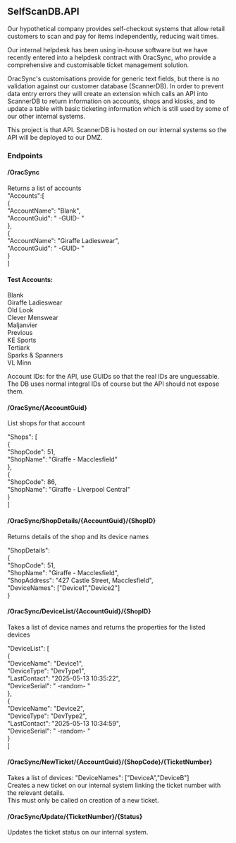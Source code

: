 ## SelfScanDB.API

Our hypothetical company provides self-checkout systems that allow retail customers to scan and pay for items independently, reducing wait times.  

Our internal helpdesk has been using in-house software but we have recently entered into a helpdesk contract with OracSync, who provide a comprehensive and customisable ticket management solution.  

OracSync's customisations provide for generic text fields, but there is no validation against our customer database (ScannerDB). In order to prevent data entry errors they will create an extension which calls an API into ScannerDB to return information on accounts, shops and kiosks, and to update a table with basic ticketing information which is still used by some of our other internal systems.  

This project is that API. ScannerDB is hosted on our internal systems so the API will be deployed to our DMZ.  


### Endpoints


#### /OracSync  
Returns a list of accounts  
"Accounts":[  
\{  
	"AccountName": "Blank",  
	"AccountGuid": " -GUID- "  
\},  
\{  
	"AccountName": "Giraffe Ladieswear",  
	"AccountGuid": " -GUID- "  
\}  
]  

#### Test Accounts:  
Blank  
Giraffe Ladieswear  
Old Look  
Clever Menswear  
Maljanvier  
Previous  
KE Sports  
Tertiark  
Sparks & Spanners  
VL Minn  

Account IDs: for the API, use GUIDs so that the real IDs are unguessable. The DB uses normal integral IDs of course but the API should not expose them.


#### /OracSync/\{AccountGuid\}  
List shops for that account  

"Shops": [  
\{  
	"ShopCode": 51,  
	"ShopName": "Giraffe - Macclesfield"  
\},  
\{  
	"ShopCode": 86,  
	"ShopName": "Giraffe - Liverpool Central"  
\}  
]  


#### /OracSync/ShopDetails/\{AccountGuid\}/\{ShopID\}  
Returns details of the shop and its device names  

"ShopDetails":  
\{  
	"ShopCode": 51,  
	"ShopName": "Giraffe - Macclesfield",  
	"ShopAddress": "427 Castle Street, Macclesfield",  
	"DeviceNames": ["Device1","Device2"]  
\}  

#### /OracSync/DeviceList/\{AccountGuid\}/\{ShopID\}  
Takes a list of device names and returns the properties for the listed devices  

"DeviceList": [  
\{  
	"DeviceName": "Device1",  
	"DeviceType": "DevType1",  
	"LastContact": "2025-05-13 10:35:22",  
	"DeviceSerial": " -random- "  
\},  
\{  
	"DeviceName": "Device2",  
	"DeviceType": "DevType2",  
	"LastContact": "2025-05-13 10:34:59",  
	"DeviceSerial": " -random- "  
\}  
]  

#### /OracSync/NewTicket/\{AccountGuid\}/\{ShopCode\}/\{TicketNumber\}  
Takes a list of devices: "DeviceNames": ["DeviceA","DeviceB"]  
Creates a new ticket on our internal system linking the ticket number with the relevant details.  
This must only be called on creation of a new ticket.  

#### /OracSync/Update/\{TicketNumber\}/\{Status\}  
Updates the ticket status on our internal system.  
